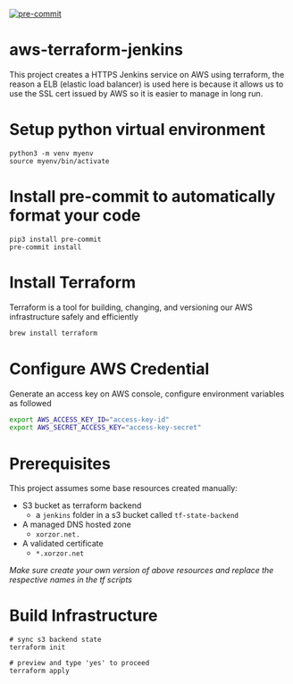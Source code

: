 [![pre-commit](https://img.shields.io/badge/pre--commit-enabled-brightgreen?logo=pre-commit&logoColor=white)](https://github.com/pre-commit/pre-commit)

# aws-terraform-jenkins
This project creates a HTTPS Jenkins service on AWS using terraform, the reason a ELB (elastic load balancer) is used here is because it allows us to use the SSL cert issued by AWS so it is easier to manage in long run.

# Setup python virtual environment
```
python3 -m venv myenv
source myenv/bin/activate
```

# Install pre-commit to automatically format your code
```
pip3 install pre-commit
pre-commit install
```

# Install Terraform
Terraform is a tool for building, changing, and versioning our AWS infrastructure safely and efficiently

```bash
brew install terraform
```   

# Configure AWS Credential
Generate an access key on AWS console, configure environment variables as followed
```bash
export AWS_ACCESS_KEY_ID="access-key-id"
export AWS_SECRET_ACCESS_KEY="access-key-secret"
```

# Prerequisites 
This project assumes some base resources created manually:
- S3 bucket as terraform backend 
   - a `jenkins` folder in a s3 bucket called `tf-state-backend`
- A managed DNS hosted zone
   - `xorzor.net.`
- A validated certificate
   - `*.xorzor.net`

_Make sure create your own version of above resources and replace the respective names in the tf scripts_


# Build Infrastructure 
```
# sync s3 backend state
terraform init

# preview and type 'yes' to proceed
terraform apply
```
